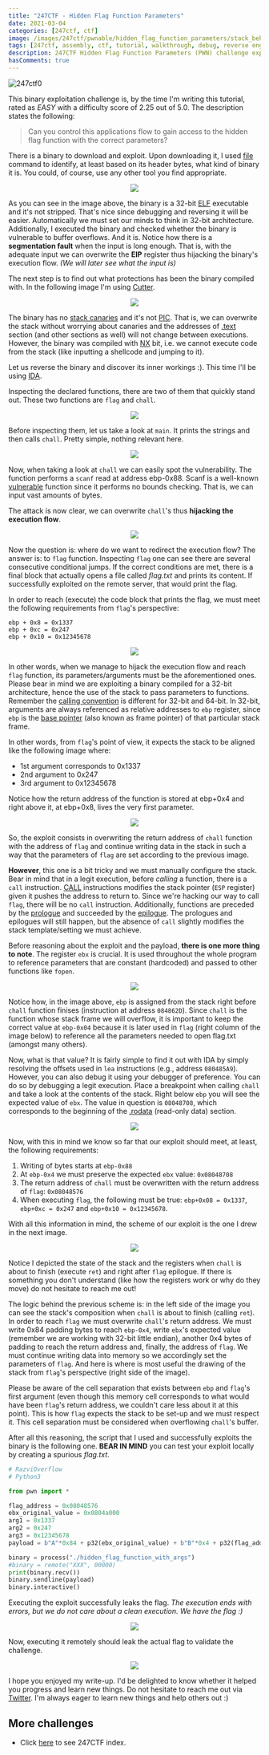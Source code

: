 ```yaml
---
title: "247CTF - Hidden Flag Function Parameters"
date: 2021-03-04
categories: [247ctf, ctf]
image: /images/247ctf/pwnable/hidden_flag_function_parameters/stack_behavior_while_hijacking_exploiting.png
tags: [247ctf, assembly, ctf, tutorial, walkthrough, debug, reverse engineering, exploiting, pwn, binary exploitation, hidden flag function parameters, buffer overflow]
description: 247CTF Hidden Flag Function Parameters (PWN) challenge explained in detail. We will see how to solve the challenge and understand the underlying concepts.
hasComments: true
---
```


![247ctf0](/images/247ctf/pwnable/hidden_flag_function_parameters/description.png)

This binary exploitation challenge is, by the time I'm writing this tutorial, rated as *EASY* with a difficulty score of 2.25 out of 5.0. The description states the following:

> Can you control this applications flow to gain access to the hidden flag function with the correct parameters?

There is a binary to download and exploit. Upon downloading it, I used [file](https://en.wikipedia.org/wiki/File_(command)) command to identify, at least based on its header bytes, what kind of binary it is. You could, of course, use any other tool you find appropriate. 

<p align="center">
	<img src="/images/247ctf/pwnable/hidden_flag_function_parameters/file_command_and_first_execution.png">
</p>

As you can see in the image above, the binary is a <red>32-bit</red> [ELF](https://en.wikipedia.org/wiki/Executable_and_Linkable_Format) executable and it's not stripped. That's nice since debugging and reversing it will be easier. Automatically we must set our minds to think in 32-bit architecture. Additionally, I executed the binary and checked whether the binary is vulnerable to buffer overflows. And <yellow>it is</yellow>. Notice how there is a **segmentation fault** when the input is long enough. That is, with the adequate input we can overwrite the **<gold>EIP</gold>** register thus hijacking the binary's execution flow. *(We will later see what the input is)*

The next step is to find out what protections has been the binary compiled with. In the following image I'm using [Cutter](https://cutter.re/).

<p align="center">
	<img src="/images/247ctf/pwnable/hidden_flag_function_parameters/protections.png">
</p>

The binary has no [stack canaries](https://en.wikipedia.org/wiki/Stack_buffer_overflow#Stack_canaries) and it's not [PIC](https://en.wikipedia.org/wiki/Position-independent_code). That is, we can overwrite the stack without worrying about canaries and the addresses of [.text](https://en.wikipedia.org/wiki/Code_segment) section (and other sections as well) will not change between executions. However, the binary was compiled with [NX](https://en.wikipedia.org/wiki/NX_bit) bit, i.e. we cannot execute code from the stack (like inputting a shellcode and jumping to it).

Let us reverse the binary and discover its inner workings :). This time I'll be using [IDA](https://www.hex-rays.com/products/ida/support/download_freeware/).

Inspecting the declared functions, there are two of them that quickly stand out. These two functions are `flag` and `chall`.

<p align="center">
	<img src="/images/247ctf/pwnable/hidden_flag_function_parameters/functions.png">
</p>

Before inspecting them, let us take a look at `main`. It prints the strings and then calls `chall`. Pretty simple, nothing relevant here.

<p align="center">
	<img src="/images/247ctf/pwnable/hidden_flag_function_parameters/main.png">
</p>

Now, when taking a look at `chall` we can easily spot the vulnerability. The function performs a `scanf` read at address <yellow>ebp-0x88</yellow>. Scanf is a well-known [vulnerable](https://www.google.com/search?q=scanf+vulnerability&oq=scanf+vulnerability&aqs=chrome..69i57.2484j0j1&sourceid=chrome&ie=UTF-8) function since it performs no bounds checking. That is, we can input vast amounts of bytes.

The attack is now clear, we can overwrite `chall`'s thus **<red>hijacking the execution flow</red>**.

<p align="center">
	<img src="/images/247ctf/pwnable/hidden_flag_function_parameters/chall_function.png">
</p>

Now the question is: where do we want to redirect the execution flow? The answer is: to `flag` function. Inspecting `flag` one can see there are several consecutive conditional jumps. If the correct conditions are met, there is a final block that actually opens a file called *<red>flag.txt</red>* and prints its content. If successfully exploited on the remote server, that would print the flag.

In order to reach (execute) the code block that prints the flag, we must meet the following requirements from `flag`'s perspective:
```
ebp + 0x8 = 0x1337
ebp + 0xc = 0x247
ebp + 0x10 = 0x12345678
```

<p align="center">
	<img src="/images/247ctf/pwnable/hidden_flag_function_parameters/flag_function.png">
</p>

In other words, when we manage to hijack the execution flow and reach `flag` function, its parameters/arguments must be the aforementioned ones. Please bear in mind we are exploiting a binary compiled for a <yellow>32-bit architecture</yellow>, hence the use of the stack to pass parameters to functions. Remember the [calling convention](https://en.wikipedia.org/wiki/X86_calling_conventions#List_of_x86_calling_conventions) is different for 32-bit and 64-bit. In 32-bit, arguments are always referenced as relative addresses to `ebp` register, since `ebp` is the [base pointer](https://stackoverflow.com/questions/21718397/what-are-the-esp-and-the-ebp-registers) (also known as frame pointer) of that particular stack frame. 

In other words, from `flag`'s point of view, it expects the stack to be aligned like the following image where:
- 1st argument corresponds to 0x1337
- 2nd argument to 0x247
- 3rd argument to 0x12345678

Notice how the return address of the function is stored at ebp+0x4 and right above it, at ebp+0x8, lives the very first parameter.

<p align="center">
	<img src="/images/247ctf/pwnable/hidden_flag_function_parameters/arguments_position.png">
</p>

So, the exploit consists in overwriting the return address of `chall` function with the address of `flag` and continue writing data in the stack in such a way that the parameters of `flag` are set according to the previous image. 

**<yellow>However</yellow>**, this one is a bit tricky and we must manually configure the stack. Bear in mind that in a <green>legit</green> execution, before *calling* a function, there is a `call` instruction. [CALL](https://stackoverflow.com/questions/7060970/substitutes-for-x86-assembly-call-instruction) instructions modifies the stack pointer (`ESP` register) given it pushes the address to return to. Since we're hacking our way to call `flag`, there will be no `call` instruction. Additionally, functions are preceded by the [prologue](https://stackoverflow.com/a/14765429) and succeeded by the [epilogue](https://stackoverflow.com/a/14765429). The prologues and epilogues will still happen, but the absence of `call` slightly modifies the stack template/setting we must achieve. 

Before reasoning about the exploit and the payload, **there is one more thing to note**. The register `ebx` is crucial. It is used throughout the whole program to reference parameters that are constant (hardcoded) and passed to other functions like `fopen`. 

<p align="center">
	<img src="/images/247ctf/pwnable/hidden_flag_function_parameters/use_of_ebx.png">
</p>

Notice how, in the image above, `ebp` is assigned from the stack right before `chall` function finises (instruction at address `084862D`). Since `chall` is the function whose stack frame we will overflow, it is important to keep the correct value at `ebp-0x04` because it is later used in `flag` (right column of the image below) to reference all the parameters needed to open <red>flag.txt</red> (amongst many others).

Now, what is that value? It is fairly simple to find it out with IDA by simply resolving the offsets used in `lea` instructions (e.g., address `080485A9`). However, you can also debug it using your debugger of preference. You can do so by debugging a legit execution. Place a breakpoint when calling `chall`  and take a look at the contents of the stack. Right below `ebp` you will see the expected value of `ebx`. The value in question is `08048708`, which corresponds to the beginning of the [.rodata](https://en.wikipedia.org/wiki/Data_segment) (read-only data) section.

<p align="center">
	<img src="/images/247ctf/pwnable/hidden_flag_function_parameters/rodata_section.png">
</p>

Now, with this in mind we know so far that our exploit should meet, at least, the following requirements:
1. Writing of bytes starts at `ebp-0x88` 
2. At `ebp-0x4` we must preserve the expected `ebx` value: `0x08048708`
3. The return address of `chall` must be overwritten with the return address of `flag`: `0x08048576`
4. When executing `flag`, the following must be true: `ebp+0x08 = 0x1337`, `ebp+0xc = 0x247` and `ebp+0x10 = 0x12345678`.

With all this information in mind, the scheme of our exploit is the one I drew in the next image.

<p align="center">
	<img src="/images/247ctf/pwnable/hidden_flag_function_parameters/stack_behavior_while_hijacking_exploiting.png">
</p>

Notice I depicted the state of the stack and the registers when `chall` is about to finish (execute `ret`) and right after `flag` epilogue. If there is something you don't understand (like how the registers work or why do they move) do not hesitate to reach me out!

The logic behind the previous scheme is: in the left side of the image you can see the stack's composition when `chall` is about to finish (calling `ret`). In order to reach `flag` we must overwrite `chall`'s return address. We must write 0x84 padding bytes to reach `ebp-0x4`, write `ebx`'s expected value (remember we are working with 32-bit little endian), another 0x4 bytes of padding to reach the return address and, finally, the address of `flag`. We must continue writing data into memory so we accordingly set the parameters of `flag`. And here is where is most useful the drawing of the stack from `flag`'s perspective (right side of the image).

Please be aware of the cell separation that exists between `ebp` and `flag`'s first argument (even though this memory cell corresponds to what would have been `flag`'s return address, we couldn't care less about it at this point). This is how `flag` expects the stack to be set-up and we must respect it. This cell separation must be considered when overflowing `chall`'s buffer.

After all this reasoning, the script that I used and successfully exploits the binary is the following one. __BEAR IN MIND__ you can test your exploit locally by creating a spurious _flag.txt_.

```python
# RazviOverflow
# Python3

from pwn import *

flag_address = 0x08048576
ebx_original_value = 0x0804a000
arg1 = 0x1337
arg2 = 0x247
arg3 = 0x12345678
payload = b"A"*0x84 + p32(ebx_original_value) + b"B"*0x4 + p32(flag_address) + b"C"*0x4 + p32(arg1) + p32(arg2) + p32(arg3)

binary = process("./hidden_flag_function_with_args")
#binary = remote("XXX", 00000)
print(binary.recv())
binary.sendline(payload)
binary.interactive()
```

Executing the exploit successfully leaks the flag. _The execution ends with errors, but we do not care about a clean execution. We have the flag :)_

<p align="center">
	<img src="/images/247ctf/pwnable/hidden_flag_function_parameters/exploited_locally.png">
</p>

Now, executing it remotely should leak the actual flag to validate the challenge.

<p align="center">
	<img src="/images/247ctf/pwnable/hidden_flag_function_parameters/exploited_remotely.png">
</p>

I hope you enjoyed my write-up. I'd be delighted to know whether it helped you progress and learn new things. Do not hesitate to reach me out via [Twitter](https://twitter.com/Razvieu). I'm always eager to learn new things and help others out :)

## More challenges
* Click [here](/247ctf) to see 247CTF index.